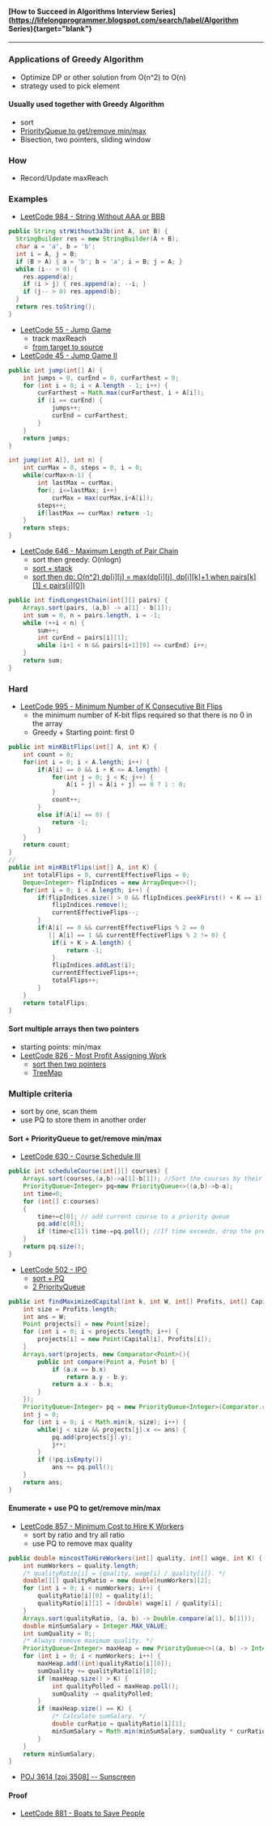 #### [How to Succeed in Algorithms Interview Series](https://lifelongprogrammer.blogspot.com/search/label/Algorithm Series){target="blank"}
<script src="/feeds/posts/default/-/Algorithm Series?orderby=updated&amp;alt=json-in-script&amp;callback=series&amp;max-results=20"></script>

---

### Applications of Greedy Algorithm
- Optimize DP or other solution from O(n^2) to O(n)
- strategy used to pick element

#### Usually used together with Greedy Algorithm
- sort
- [PriorityQueue to get/remove min/max](https://www.cnblogs.com/dilthey/p/6804156.html)
- Bisection, two pointers, sliding window

### How
- Record/Update maxReach

### Examples
- [LeetCode 984 -  String Without AAA or BBB](https://leetcode.com/problems/string-without-aaa-or-bbb/discuss/226649/JavaC%2B%2B-(and-Python)-simple-greedy)
```java
public String strWithout3a3b(int A, int B) {
  StringBuilder res = new StringBuilder(A + B);
  char a = 'a', b = 'b';
  int i = A, j = B;
  if (B > A) { a = 'b'; b = 'a'; i = B; j = A; }
  while (i-- > 0) {
    res.append(a);
    if (i > j) { res.append(a); --i; }
    if (j-- > 0) res.append(b);
  }
  return res.toString();
}
```
- [LeetCode 55 - Jump Game](https://leetcode.com/articles/jump-game/)
  - track maxReach
  - [from target to source](https://leetcode.com/articles/jump-game/)
- [LeetCode 45 - Jump Game II](https://www.programcreek.com/2014/06/leetcode-jump-game-ii-java/)
```java
public int jump(int[] A) {
    int jumps = 0, curEnd = 0, curFarthest = 0;
    for (int i = 0; i < A.length - 1; i++) {
        curFarthest = Math.max(curFarthest, i + A[i]);
        if (i == curEnd) {
            jumps++;
            curEnd = curFarthest;
        }
    }
    return jumps;
}

int jump(int A[], int n) {
    int curMax = 0, steps = 0, i = 0;
    while(curMax<n-1) {
        int lastMax = curMax;
        for(; i<=lastMax; i++)
            curMax = max(curMax,i+A[i]);
        steps++;
        if(lastMax == curMax) return -1;
    }
    return steps;
}
```
- [LeetCode 646 - Maximum Length of Pair Chain](https://leetcode.com/articles/maximum-length-of-pair-chain/)
  - sort then greedy: O(nlogn)
  - [sort + stack](http://www.cnblogs.com/grandyang/p/7381633.html)
  - [sort then dp: O(n^2) dp[i][j] = max(dp[i][j], dp[i][k]+1 when pairs[k][1] < pairs[j][0])](https://leetcode.com/articles/maximum-length-of-pair-chain/)

```java
public int findLongestChain(int[][] pairs) {
    Arrays.sort(pairs, (a,b) -> a[1] - b[1]);
    int sum = 0, n = pairs.length, i = -1;
    while (++i < n) {
        sum++;
        int curEnd = pairs[i][1];
        while (i+1 < n && pairs[i+1][0] <= curEnd) i++;
    }
    return sum;
}
```

### Hard
- [LeetCode 995 - Minimum Number of K Consecutive Bit Flips](https://www.cnblogs.com/lz87/p/10398670.html)
  - the minimum number of K-bit flips required so that there is no 0 in the array
  - Greedy + Starting point: first 0

```java
public int minKBitFlips(int[] A, int K) {
    int count = 0;
    for(int i = 0; i < A.length; i++) {
        if(A[i] == 0 && i + K <= A.length) {
            for(int j = 0; j < K; j++) {
                A[i + j] = A[i + j] == 0 ? 1 : 0;
            }
            count++;
        }
        else if(A[i] == 0) {
            return -1;
        }
    }
    return count;
}
//
public int minKBitFlips(int[] A, int K) {
    int totalFlips = 0, currentEffectiveFlips = 0;
    Deque<Integer> flipIndices = new ArrayDeque<>();
    for(int i = 0; i < A.length; i++) {
        if(flipIndices.size() > 0 && flipIndices.peekFirst() + K == i) {
            flipIndices.remove();
            currentEffectiveFlips--;
        }
        if(A[i] == 0 && currentEffectiveFlips % 2 == 0
           || A[i] == 1 && currentEffectiveFlips % 2 != 0) {
            if(i + K > A.length) {
                return -1;
            }
            flipIndices.addLast(i);
            currentEffectiveFlips++;
            totalFlips++;
        }
    }
    return totalFlips;
}
```

#### Sort multiple arrays then two pointers
- starting points: min/max
- [LeetCode 826 - Most Profit Assigning Work](https://leetcode.com/problems/most-profit-assigning-work/discuss/127031/C++JavaPython-Sort-and-Two-pointer)
  - [sort then two pointers](https://leetcode.com/problems/most-profit-assigning-work/discuss/127031/C++JavaPython-Sort-and-Two-pointer)
  - [TreeMap](https://leetcode.com/problems/most-profit-assigning-work/discuss/127133/Java-Solution-with-TreeMap)

### Multiple criteria
- sort by one, scan them
- use PQ to store them in another order

#### Sort + PriorityQueue to get/remove min/max
- [LeetCode 630 - Course Schedule III](https://leetcode.com/problems/course-schedule-iii/discuss/104845/short-java-code-using-priorityqueue)
```java
public int scheduleCourse(int[][] courses) {
    Arrays.sort(courses,(a,b)->a[1]-b[1]); //Sort the courses by their deadlines (Greedy! We have to deal with courses with early deadlines first)
    PriorityQueue<Integer> pq=new PriorityQueue<>((a,b)->b-a);
    int time=0;
    for (int[] c:courses)
    {
        time+=c[0]; // add current course to a priority queue
        pq.add(c[0]);
        if (time>c[1]) time-=pq.poll(); //If time exceeds, drop the previous course which costs the most time. (That must be the best choice!)
    }        
    return pq.size();
}
```
- [LeetCode 502 - IPO](http://bookshadow.com/weblog/2017/02/05/leetcode-ipo/)
  - [sort + PQ](http://bookshadow.com/weblog/2017/02/05/leetcode-ipo/)
  - [2 PriorityQueue](https://leetcode.com/problems/ipo/discuss/98210/very-simple-greedy-java-solution-using-two-priorityqueues)

```java
public int findMaximizedCapital(int k, int W, int[] Profits, int[] Capital) {
    int size = Profits.length;
    int ans = W;
    Point projects[] = new Point[size];
    for (int i = 0; i < projects.length; i++) {
        projects[i] = new Point(Capital[i], Profits[i]);
    }
    Arrays.sort(projects, new Comparator<Point>(){
        public int compare(Point a, Point b) {
            if (a.x == b.x)
                return a.y - b.y;
            return a.x - b.x;
        }
    });
    PriorityQueue<Integer> pq = new PriorityQueue<Integer>(Comparator.reverseOrder());
    int j = 0;
    for (int i = 0; i < Math.min(k, size); i++) {
        while(j < size && projects[j].x <= ans) {
            pq.add(projects[j].y);
            j++;
        }
        if (!pq.isEmpty())
            ans += pq.poll();
    }
    return ans;
}
```

#### Enumerate + use PQ to get/remove min/max
- [LeetCode 857 - Minimum Cost to Hire K Workers](https://leetcode.com/problems/minimum-cost-to-hire-k-workers/discuss/185085/75ms-Java-with-Explanations)
  - sort by ratio and try all ratio
  - use PQ to remove max quality

```java
public double mincostToHireWorkers(int[] quality, int[] wage, int K) {       
    int numWorkers = quality.length;
    /* qualityRatio[i] = {quality, wage[i] / quality[i]}. */
    double[][] qualityRatio = new double[numWorkers][2];
    for (int i = 0; i < numWorkers; i++) {
        qualityRatio[i][0] = quality[i];
        qualityRatio[i][1] = (double) wage[i] / quality[i];
    }
    Arrays.sort(qualityRatio, (a, b) -> Double.compare(a[1], b[1]));
    double minSumSalary = Integer.MAX_VALUE;
    int sumQuality = 0;;
    /* Always remove maximum quality. */
    PriorityQueue<Integer> maxHeap = new PriorityQueue<>((a, b) -> Integer.compare(b, a));
    for (int i = 0; i < numWorkers; i++) {
        maxHeap.add((int)qualityRatio[i][0]);
        sumQuality += qualityRatio[i][0];
        if (maxHeap.size() > K) {
            int qualityPolled = maxHeap.poll();
            sumQuality -= qualityPolled;
        }        
        if (maxHeap.size() == K) {
            /* Calculate sumSalary. */
            double curRatio = qualityRatio[i][1];
            minSumSalary = Math.min(minSumSalary, sumQuality * curRatio);
        }
    }    
    return minSumSalary;
}
```
- [POJ 3614 [zoj 3508] -- Sunscreen](https://www.cnblogs.com/dilthey/p/6804156.html)

#### Proof
- [LeetCode 881 - Boats to Save People](https://leetcode.com/problems/boats-to-save-people/discuss/156855/6-lines-Java-O(nlogn)-code-sorting-%2B-greedy-with-greedy-algorithm-proof)

